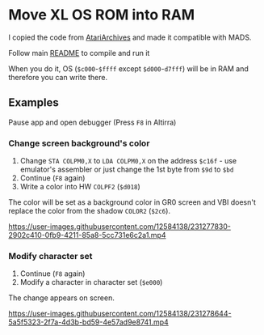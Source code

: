 # Move XL OS ROM into RAM

I copied the code from [AtariArchives](https://www.atariarchives.org/mapping/appendix12.php#:~:text=Move%20XL%20OS%20ROM%20into%20RAM) and made it compatible with MADS.

Follow main [README](../README.md) to compile and run it

When you do it, OS (`$c000`-`$ffff` except `$d000`-`d7fff`) will be in RAM and therefore you can write there.

## Examples

Pause app and open debugger (Press `F8` in Altirra)

### Change screen background's color

1. Change `STA COLPM0,X` to `LDA COLPM0,X` on the address `$c16f` - use emulator's assembler or just change the 1st byte from `$9d` to `$bd`
2. Continue (`F8` again)
3. Write a color into HW `COLPF2` (`$d018`)

The color will be set as a background color in GR0 screen and VBI doesn't replace the color from the shadow `COLOR2` (`$2c6`).

https://user-images.githubusercontent.com/12584138/231277830-2902c410-0fb9-4211-85a8-5cc731e6c2a1.mp4

### Modify character set

1. Continue (`F8` again)
2. Modify a character in character set (`$e000`)

The change appears on screen.

https://user-images.githubusercontent.com/12584138/231278644-5a5f5323-2f7a-4d3b-bd59-4e57ad9e8741.mp4

